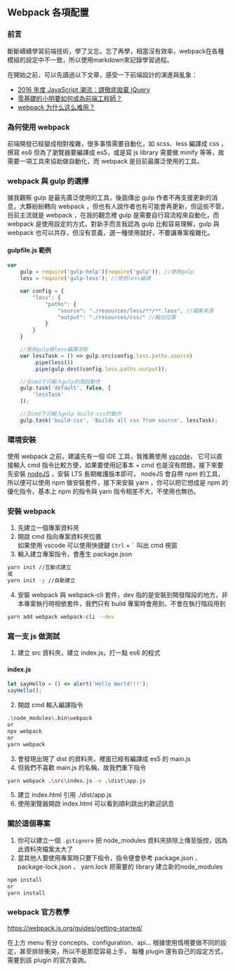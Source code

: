 ## Webpack 各項配置

### 前言
斷斷續續學習前端技術，學了又忘，忘了再學，相當沒有效率，webpack在各種模組的設定中不一致，所以使用markdown來記錄學習過程。

在開始之前，可以先讀過以下文章，感受一下前端設計的演進與亂象：
* [2016 年度 JavaScript 潮流：請徹底拋棄 jQuery](https://buzzorange.com/techorange/2016/10/25/2016-programming-language/)
* [零基礎的小明要如何成為前端工程師？](https://medium.com/hulis-blog/frontend-engineer-guide-297821512f4e)
* [webpack 为什么这么难用？](https://zhuanlan.zhihu.com/p/32148338)

### 為何使用 webpack
前端開發已經變成相對複雜，很多事情需要自動化，如 scss、less 編譯成 css ，撰寫 es6 但為了瀏覽器要編譯成 es5，或是寫 js library 需要做 minify 等等，故需要一項工具來協助做自動化，而 webpack 是目前最廣泛使用的工具。

### webpack 與 gulp 的選擇
據我觀察 gulp 是最先廣泛使用的工具，後面傳出 gulp 作者不再支援更新的消息，大夥紛紛轉向 webpack ，但也有人說作者也有可能會再更新，但這些不管，目前主流就是 webpack ，在我的觀念裡 gulp 是需要自行寫流程來自動化，而 webpack 是使用設定的方式，對新手而言我認為 gulp 比較容易理解，gulp 與 webpack 也可以共存，但沒有意義，選一種使用就好，不要讓專案複雜化。

#### gulpfile.js 範例
```js
var
    gulp = require('gulp-help')(require('gulp')), //使用gulp
    less = require('gulp-less'); //使用less編譯

    var config = {
        "less": {
            "paths": {
                "source": "./resources/less/**/**.less", //檔案來源
                "output": "./resources/css/" //輸出位置
            }
        }
    }

    //使用gulp做less編譯流程
    var lessTask = () => gulp.src(config.less.paths.source)
        .pipe(less())
        .pipe(gulp.dest(config.less.paths.output));

    //在cmd下只輸入gulp的預設動作
    gulp.task('default', false, [
        'lessTask'
    ]);

    //在cmd下只輸入gulp build-css的動作
    gulp.task('build-css', 'Builds all css from source', lessTask);
```

### 環境安裝
使用 webpack 之前，建議先有一個 IDE 工具，我推薦使用 [vscode](https://code.visualstudio.com/)， 它可以直接輸入 cmd 指令比較方便，如果要使用記事本 + cmd 也是沒有問題，接下來要先安裝 [nodeJS](https://nodejs.org/en/) ，安裝 LTS 長期維護版本即可， nodeJS 會自帶 npm 的工具，所以便可以使用 npm 做安裝套件，接下來安裝 yarn ，你可以把它想成是 npm 的優化指令，基本上 npm 的指令與 yarn 指令相差不大，不使用也無彷。

### 安裝 webpack
1. 先建立一個專案資料夾
2. 開啟 cmd 指向專案資料夾位置  
如果使用 vscode 可以使用快捷鍵 `Ctrl` + `` ` `` 叫出 cmd 視窗
3. 輸入建立專案指令，會產生 package.json
```bash
yarn init //互動式建立
或
yarn init -y //自動建立
```
4. 安裝 webpack 與 webpack-cli 套件，dev 指的是安裝到開發階段的地方，非本專案執行時相依套件，我們只有 build 專案時會用到，不會在執行階段用到
```bash
yarn add webpack webpack-cli --dev
```

### 寫一支 js 做測試
1. 建立 src 資料夾，建立 index.js，打一點 es6 的程式  
#### index.js
```js
let sayHello = () => alert('Hello World!!!');
sayHello();
```
2. 開啟 cmd 輸入編譯指令
```bash
.\node_modules\.bin\webpack
or
npx webpack
or
yarn webpack
```
3. 會發現出現了 dist 的資料夾，裡面已經有編譯成 es5 的 main.js
4. 但我們不喜歡 main.js 的名稱，故我們重下指令
```bash
yarn webpack .\src\index.js -o .\dist\app.js
```
5. 建立 index.html 引用 ./dist/app.js
6. 使用瀏覽器開啟 index.html 可以看到順利跳出的歡迎訊息

### 關於這個專案
1. 你可以建立一個 `.gitignore` 把 node_modules 資料夾排除上傳至版控，因為此資料夾檔案太大了
2. 當其他人要使用專案時只要下指令，指令便會參考 package.json 、 package-lock.json 、 yarn.lock 把需要的 library 建立新的node_modules
```bash
npm install
or
yarn install
```
### webpack 官方教學  
<https://webpack.js.org/guides/getting-started/>

在上方 menu 有分 concepts、configuration、api...
根據使用情境要做不同的設定，甚至排除衝突，所以不是那麼容易上手，
每種 plugin 還有自己的設定方式，需要到該 plugin 的官方查詢。
